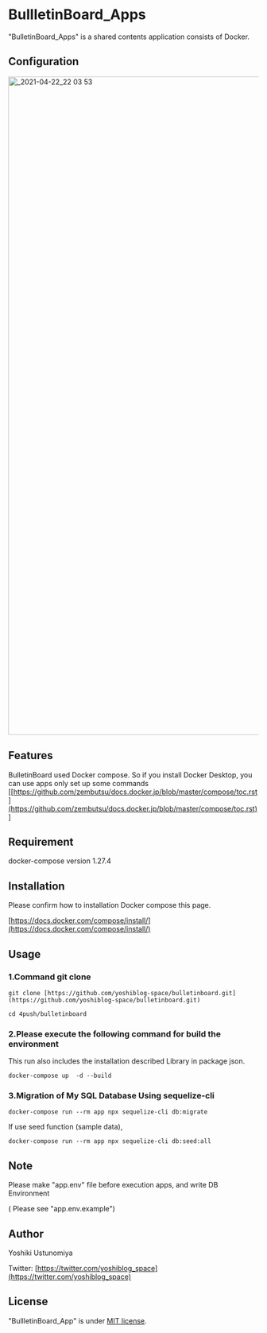 # BullletinBoard_Apps

"BulletinBoard_Apps" is a  shared contents application consists of Docker.

 

## Configuration
<img width="1325" alt="_2021-04-22_22 03 53" src="https://user-images.githubusercontent.com/75726190/115731022-c25fb580-a3c1-11eb-9b30-41fbc5cb6a48.png">


## Features

BulletinBoard used Docker compose. So if you install  Docker Desktop, you can use apps only set up some commands  [[https://github.com/zembutsu/docs.docker.jp/blob/master/compose/toc.rst](https://github.com/zembutsu/docs.docker.jp/blob/master/compose/toc.rst)]

## Requirement

docker-compose version 1.27.4

## Installation

Please confirm how to  installation  Docker compose  this page.

[https://docs.docker.com/compose/install/](https://docs.docker.com/compose/install/)

## Usage

### 1.Command git clone 

```
git clone [https://github.com/yoshiblog-space/bulletinboard.git](https://github.com/yoshiblog-space/bulletinboard.git)

cd 4push/bulletinboard
```

### 2.Please execute the following command for build the environment

This run also includes the installation described Library in package json.
```
docker-compose up  -d --build
```
### 3.Migration of My SQL Database Using sequelize-cli
```
docker-compose run --rm app npx sequelize-cli db:migrate
```

If use seed function (sample data),
```
docker-compose run --rm app npx sequelize-cli db:seed:all
```
## Note

Please make "app.env" file before execution apps, and write DB Environment 

( Please see "app.env.example")

## Author

Yoshiki Ustunomiya

Twitter: [https://twitter.com/yoshiblog_space](https://twitter.com/yoshiblog_space)

## License

"BullletinBoard_App" is under [MIT license](https://en.wikipedia.org/wiki/MIT_License).
